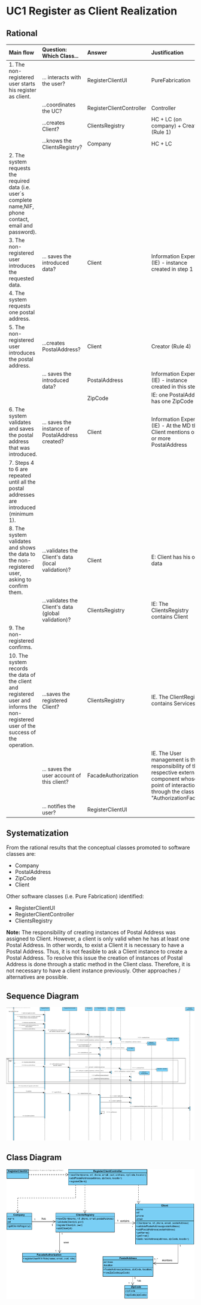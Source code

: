# UC1 Register as Client Realization

## Rational

| Main flow                                                                                        | Question: Which Class...                                      | Answer                                       | Justification                                                                                                         |
|:-------------------------------------------------------------------------------------------------------|:------------------------------------------------------------|:-----------------------------------------------|:---------------------------------------------------------------------------------------------------------------------|
|1. The non-registered user starts his register as client. |... interacts with the user?|RegisterClientUI|PureFabrication|
||...coordinates the UC?|RegisterClientController|Controller|
||...creates Client?|ClientsRegistry| HC + LC (on company) + Creator (Rule 1)|
||...knows the ClientsRegistry?|Company| HC + LC |
|2. The system requests the required data (i.e. user´s complete name,NIF, phone contact, email and password). | | | |
|3. The non-registered user introduces the requested data.| ... saves the introduced data?|Client|Information Expert (IE) - instance created in step 1|
|4. The system requests one postal address.||||
|5. The non-registered user introduces the postal address.|...creates PostalAddress?|Client|Creator (Rule 4)|
|| ... saves the introduced data?| PostalAddress|Information Expert (IE) - instance created in this step|
|||ZipCode| IE: one PostalAddress has one ZipCode|
|6. The system validates and saves the postal address that was introduced.|... saves the instance of PostalAddress created?| Client|Information Expert (IE) - At the MD the Client mentions one or more PostalAddress|
|7. Steps 4 to 6 are repeated until all the postal addresses are introduced (minimum 1).||||
|8. The system validates and shows the data to the non-registered user, asking to confirm them.|...validates the Client's data (local validation)?|Client|E: Client has his own data|
||...validates the Client's data (global validation)?|ClientsRegistry|IE: The ClientsRegistry contains Client|
|9. The non-registered confirms. ||||
|10. The system records the data of the client and registered user and informs the non-registered user of the success of the operation. |...saves the registered Client?|ClientsRegistry|IE. The ClientRegistry contains Services|
|| ... saves the user account of this client?  | FacadeAuthorization | IE. The User management is the responsibility of the respective external component whose point of interaction is through the class "AuthorizationFacade" |   
|| ... notifies the user?  | RegisterClientUI | |                                               

## Systematization ##

 From the rational results that the conceptual classes promoted to software classes are:

 * Company
 * PostalAddress
 * ZipCode
 * Client

Other software classes (i.e. Pure Fabrication) identified: 

 * RegisterClientUI  
 * RegisterClientController
 * ClientsRegistry


**Note:** The responsibility of creating instances of Postal Address was assigned to Client.
However, a client is only valid when he has at least one Postal Address.
In other words, to exist a Client it is necessary to have a Postal Address.
Thus, it is not feasible to ask a Client instance to create a Postal Address.
To resolve this issue the creation of instances of Postal Address is done through a static method in the Client class. Therefore, it is not necessary to have a client instance previously. Other approaches / alternatives are possible.


##	Sequence Diagram

![SD_UC1_IT4.png](SD_UC1_IT4.png)


##	Class Diagram

![CD_UC1_IT4.png](CD_UC1_IT4.png)